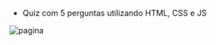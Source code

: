 * Quiz com 5 perguntas utilizando HTML, CSS e JS

![pagina](https://github.com/yuri3476/Quiz/assets/83989931/0e4d0cef-4cca-4d8a-b541-40cfb3f27345)
